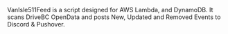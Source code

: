 VanIsle511Feed is a script designed for AWS Lambda, and DynamoDB. It scans DriveBC OpenData and posts New, Updated and Removed Events to Discord & Pushover.
